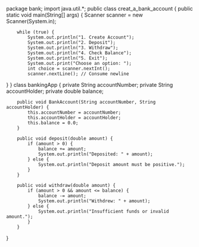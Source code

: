 package bank;
import java.util.*;
public class creat_a_bank_account {
	public static void main(String[] args) {
        Scanner scanner = new Scanner(System.in);
       

        while (true) {
            System.out.println("1. Create Account");
            System.out.println("2. Deposit");
            System.out.println("3. Withdraw");
            System.out.println("4. Check Balance");
            System.out.println("5. Exit");
            System.out.print("Choose an option: ");
            int choice = scanner.nextInt();
            scanner.nextLine(); // Consume newline
}
	}
	class bankingApp {
	    private String accountNumber;
	    private String accountHolder;
	    private double balance;

	    public void BankAccount(String accountNumber, String accountHolder) {
	        this.accountNumber = accountNumber;
	        this.accountHolder = accountHolder;
	        this.balance = 0.0;
	    }

	    public void deposit(double amount) {
	        if (amount > 0) {
	            balance += amount;
	            System.out.println("Deposited: " + amount);
	        } else {
	            System.out.println("Deposit amount must be positive.");
	        }
	    }

	    public void withdraw(double amount) {
	        if (amount > 0 && amount <= balance) {
	            balance -= amount;
	            System.out.println("Withdrew: " + amount);
	        } else {
	            System.out.println("Insufficient funds or invalid amount.");
	        }
	    }

}
